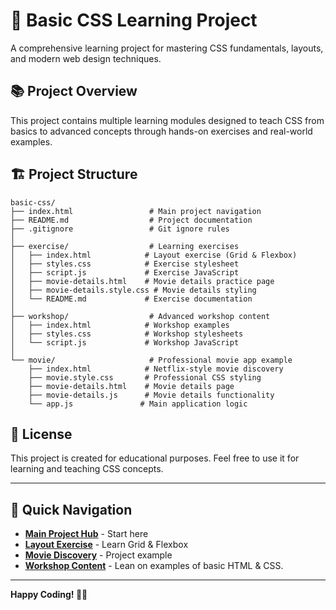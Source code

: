 # 🎨 Basic CSS Learning Project

A comprehensive learning project for mastering CSS fundamentals, layouts, and modern web design techniques.

## 📚 Project Overview

This project contains multiple learning modules designed to teach CSS from basics to advanced concepts through hands-on exercises and real-world examples.

## 🏗️ Project Structure

```
basic-css/
├── index.html                 # Main project navigation
├── README.md                  # Project documentation
├── .gitignore                 # Git ignore rules
│
├── exercise/                  # Learning exercises
│   ├── index.html            # Layout exercise (Grid & Flexbox)
│   ├── styles.css            # Exercise stylesheet
│   ├── script.js             # Exercise JavaScript
│   ├── movie-details.html    # Movie details practice page
│   ├── movie-details.style.css # Movie details styling
│   └── README.md             # Exercise documentation
│
├── workshop/                  # Advanced workshop content
│   ├── index.html            # Workshop examples
│   ├── styles.css            # Workshop stylesheets
│   └── script.js             # Workshop JavaScript
│
└── movie/                     # Professional movie app example
    ├── index.html            # Netflix-style movie discovery
    ├── movie.style.css       # Professional CSS styling
    ├── movie-details.html    # Movie details page
    ├── movie-details.js      # Movie details functionality
    └── app.js               # Main application logic
```

## 📝 License

This project is created for educational purposes. Feel free to use it for learning and teaching CSS concepts.

---

## 🎯 Quick Navigation

- **[Main Project Hub](index.html)** - Start here
- **[Layout Exercise](exercise/)** - Learn Grid & Flexbox
- **[Movie Discovery](movie/)** - Project example
- **[Workshop Content](workshop/)** - Lean on examples of basic HTML & CSS.

---

**Happy Coding! 🎨✨**
